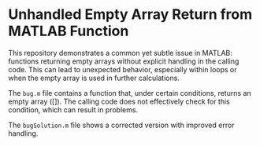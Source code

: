 # Unhandled Empty Array Return from MATLAB Function

This repository demonstrates a common yet subtle issue in MATLAB: functions returning empty arrays without explicit handling in the calling code.  This can lead to unexpected behavior, especially within loops or when the empty array is used in further calculations.

The `bug.m` file contains a function that, under certain conditions, returns an empty array ([]). The calling code does not effectively check for this condition, which can result in problems.

The `bugSolution.m` file shows a corrected version with improved error handling.